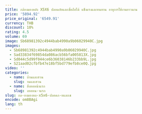 ```yaml
---
title: กล้องมองหลัง X5X6 ปลอดภัยและเชื่อถือได้ แข็งแรงและทนทาน อายุการใช้งานยาวนาน
price: '5894.92'
price_original: '6549.91'
currency: THB
discount: 10%
rating: 4.5
volume: 69
image: Sb68981392c4944bab4990a9b06029940C.jpg
images:
  - Sb68981392c4944bab4990a9b06029940C.jpg
  - Sad33834f69854da086acb56bfa005813X.jpg
  - Sd044c5d99f044ce6b36038146b233bb9L.jpg
  - S21aad02cfbfb47e18bf5bd779efb8ce0Q.jpg
video: ''
categories:
  - name: บ้านและสวน
    slug: านและสวน
  - name: สิ่งทอหน้าแรก
    slug: งทอหน-าแรก
slug: กล-องมองหล-x5x6-ปลอดภ-ยและเช
encode: om8BAgi
lang: th
---
```

  